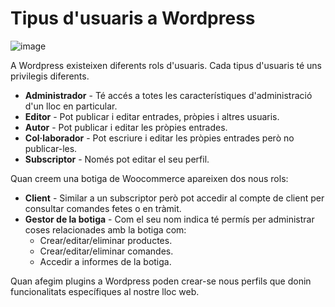 # Tipus d'usuaris a Wordpress

![image](https://github.com/XaSaFa/MP08-23-24/assets/110727546/e90c197c-e760-4451-b7ad-00361537d917)

A Wordpress existeixen diferents rols d'usuaris. Cada tipus d'usuaris té uns privilegis diferents.

- **Administrador** - Té accés a totes les característiques d'administració d'un lloc en particular.
- **Editor** - Pot publicar i editar entrades, pròpies i altres usuaris.
- **Autor** - Pot publicar i editar les pròpies entrades.
- **Col·laborador** - Pot escriure i editar les pròpies entrades però no publicar-les.
- **Subscriptor** - Només pot editar el seu perfil.

Quan creem una botiga de Woocommerce apareixen dos nous rols:

- **Client** - Similar a un subscriptor però pot accedir al compte de client per consultar comandes fetes o en tràmit.
- **Gestor de la botiga** - Com el seu nom indica té permís per administrar coses relacionades amb la botiga com:
  -  Crear/editar/eliminar productes.
  -  Crear/editar/eliminar comandes.
  -  Accedir a informes de la botiga.
 
Quan afegim plugins a Wordpress poden crear-se nous perfils que donin funcionalitats específiques al nostre lloc web.
